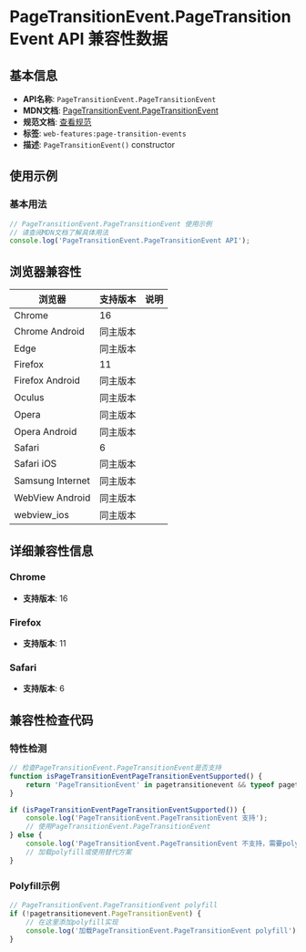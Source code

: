 # PageTransitionEvent.PageTransitionEvent API 兼容性数据

## 基本信息

- **API名称**: `PageTransitionEvent.PageTransitionEvent`
- **MDN文档**: [PageTransitionEvent.PageTransitionEvent](https://developer.mozilla.org/docs/Web/API/PageTransitionEvent/PageTransitionEvent)
- **规范文档**: [查看规范](https://html.spec.whatwg.org/multipage/nav-history-apis.html#the-pagetransitionevent-interface)
- **标签**: `web-features:page-transition-events`
- **描述**: `PageTransitionEvent()` constructor

## 使用示例

### 基本用法

```javascript
// PageTransitionEvent.PageTransitionEvent 使用示例
// 请查阅MDN文档了解具体用法
console.log('PageTransitionEvent.PageTransitionEvent API');
```

## 浏览器兼容性

| 浏览器 | 支持版本 | 说明 |
|--------|----------|------|
| Chrome | 16 |  |
| Chrome Android | 同主版本 |  |
| Edge | 同主版本 |  |
| Firefox | 11 |  |
| Firefox Android | 同主版本 |  |
| Oculus | 同主版本 |  |
| Opera | 同主版本 |  |
| Opera Android | 同主版本 |  |
| Safari | 6 |  |
| Safari iOS | 同主版本 |  |
| Samsung Internet | 同主版本 |  |
| WebView Android | 同主版本 |  |
| webview_ios | 同主版本 |  |

## 详细兼容性信息

### Chrome

- **支持版本**: 16

### Firefox

- **支持版本**: 11

### Safari

- **支持版本**: 6

## 兼容性检查代码

### 特性检测

```javascript
// 检查PageTransitionEvent.PageTransitionEvent是否支持
function isPageTransitionEventPageTransitionEventSupported() {
    return 'PageTransitionEvent' in pagetransitionevent && typeof pagetransitionevent.PageTransitionEvent === 'function';
}

if (isPageTransitionEventPageTransitionEventSupported()) {
    console.log('PageTransitionEvent.PageTransitionEvent 支持');
    // 使用PageTransitionEvent.PageTransitionEvent
} else {
    console.log('PageTransitionEvent.PageTransitionEvent 不支持，需要polyfill');
    // 加载polyfill或使用替代方案
}
```

### Polyfill示例

```javascript
// PageTransitionEvent.PageTransitionEvent polyfill
if (!pagetransitionevent.PageTransitionEvent) {
    // 在这里添加polyfill实现
    console.log('加载PageTransitionEvent.PageTransitionEvent polyfill');
}
```

